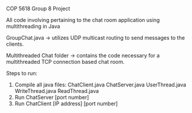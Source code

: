 COP 5618 Group 8 Project

All code involving pertaining to the chat room application using multithreading in Java

GroupChat.java -> utilizes UDP multicast routing to send messages to the clients. 

Multithreaded Chat folder -> contains the code necessary for a multithreaded TCP connection based chat room. 

Steps to run: 
1. Compile all java files: ChatClient.java ChatServer.java UserThread.java WriteThread.java ReadThread.java
2. Run ChatServer [port number] 
3. Run ChatClient [IP address] [port number] 
